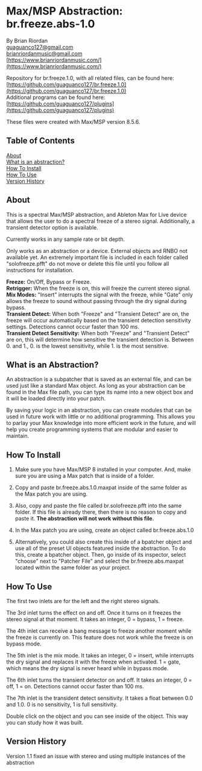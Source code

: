 # Max/MSP Abstraction: br.freeze.abs-1.0  
   
By Brian Riordan  
[guaguanco127@gmail.com](mailto:guaguanco127@gmail.com)  
[brianriordanmusic@gmail.com](mailto:brianriordanmusic@gmail.com)  
[https://www.brianriordanmusic.com/](https://www.brianriordanmusic.com/) 
  
Repository for br.freeze.1.0, with all related files, can be found here: [https://github.com/guaguanco127/br.freeze.1.0](https://github.com/guaguanco127/br.freeze.1.0)  
Additional programs can be found here: [https://github.com/guaguanco127/plugins](https://github.com/guaguanco127/plugins)

These files were created with Max/MSP version 8.5.6. 

## Table of Contents 

[About](#About)   
[What is an abstraction?](#Abstraction)  
[How To Install](#Install)  
[How To Use](#Use)  
[Version History](#Version) 

 

## <a name="About"></a>About

This is a spectral Max/MSP abstraction, and Ableton Max for Live device that allows the user to do a spectral freeze of a stereo signal. Additionally, a transient detector option is available. 

Currently works in any sample rate or bit depth.

Only works as an abstraction or a device. External objects and RNBO not available yet. An extremely important file is included in each folder called "solofreeze.pfft" do not move or delete this file until you follow all instructions for installation. 
  
**Freeze:** On/Off, Bypass or Freeze.  
**Retrigger:** When the freeze is on, this will freeze the current stereo signal.      
**Mix Modes:** "Insert" interrupts the signal with the freeze, while "Gate" only allows the freeze to sound without passing through the dry signal during bypass.    
**Transient Detect:** When both "Freeze" and "Transient Detect" are on, the freeze will occur automatically based on the transient detection sensitivity settings. Detections cannot occur faster than 100 ms.   
**Transient Detect Sensitivity:** When both "Freeze" and "Transient Detect" are on, this will determine how sensitive the transient detection is. Between 0. and 1., 0. is the lowest sensitivity, while 1. is the most sensitive. 

## <a name="Abstraction"></a>What is an Abstraction?

An abstraction is a subpatcher that is saved as an external file, and can be used just like a standard Max object. As long as your abstraction can be found in the Max file path, you can type its name into a new object box and it will be loaded directly into your patch.  

By saving your logic in an abstraction, you can create modules that can be used in future work with little or no additional programming. This allows you to parlay your Max knowledge into more efficient work in the future, and will help you create programming systems that are modular and easier to maintain.

## <a name="Install"></a>How To Install

1. Make sure you have Max/MSP 8 installed in your computer. And, make sure you are using a Max patch that is inside of a folder.  

2. Copy and paste br.freeze.abs.1.0.maxpat inside of the same folder as the Max patch you are using. 

3. Also, copy and paste the file called br.solofreeze.pfft into the same folder. If this file is already there, then there is no reason to copy and paste it. **The abstraction will not work without this file.**     

4. In the Max patch you are using, create an object called br.freeze.abs.1.0 

5. Alternatively, you could also create this inside of a bpatcher object and use all of the preset UI objects featured inside the abstraction. To do this, create a bpatcher object. Then, go inside of its inspector, select "choose" next to "Patcher File" and select the br.freeze.abs.maxpat located within the same folder as your project. 


## <a name="Use"></a>How To Use

The first two inlets are for the left and the right stereo signals. 

The 3rd inlet turns the effect on and off. Once it turns on it freezes the stereo signal at that moment. It takes an integer, 0 = bypass, 1 = freeze. 

The 4th inlet can receive a bang message to freeze another moment while the freeze is currently on. This feature does not work while the freeze is on bypass mode. 

The 5th inlet is the mix mode. It takes an integer, 0 = insert, while interrupts the dry signal and replaces it with the freeze when activated. 1 = gate, which means the dry signal is never heard while in bypass mode. 

The 6th inlet turns the transient detector on and off. It takes an integer, 0 = off, 1 = on. Detections cannot occur faster than 100 ms. 

The 7th inlet is the transident detect sensitivity. It takes a float between 0.0 and 1.0. 0 is no sensitivity, 1 is full sensitivity. 

Double click on the object and you can see inside of the object. This way you can study how it was built.

## <a name="Version"></a>Version History  

Version 1.1 fixed an issue with stereo and using multiple instances of the abstraction  

    



 





